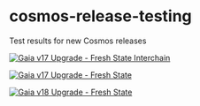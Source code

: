 # cosmos-release-testing
Test results for new Cosmos releases

[![Gaia v17 Upgrade - Fresh State Interchain](https://github.com/hyphacoop/cosmos-release-testing/actions/workflows/upgrade-gaia-v17-fresh-interchain.yml/badge.svg)](https://github.com/hyphacoop/cosmos-release-testing/actions/workflows/upgrade-gaia-v17-fresh-interchain.yml)

[![Gaia v17 Upgrade - Fresh State](https://github.com/hyphacoop/cosmos-release-testing/actions/workflows/upgrade-gaia-v17-fresh-state.yml/badge.svg)](https://github.com/hyphacoop/cosmos-release-testing/actions/workflows/upgrade-gaia-v17-fresh-state.yml)

[![Gaia v18 Upgrade - Fresh State](https://github.com/hyphacoop/cosmos-release-testing/actions/workflows/upgrade-gaia-v18-fresh-state.yml/badge.svg)](https://github.com/hyphacoop/cosmos-release-testing/actions/workflows/upgrade-gaia-v18-fresh-state.yml)
